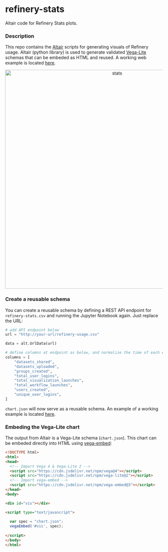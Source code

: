 # refinery-stats
Altair code for Refinery Stats plots.

### Description
This repo contains the [Altair](https://altair-viz.github.io/index.html) scripts for generating visuals of Refinery usage. Altair (python library) is used to generate validated [Vega-Lite](https://vega.github.io/vega-lite/) schemas that can be embeded as HTML and reused. A working web example is located [here](https://beta.observablehq.com/@manzt/refinery-stats).

<p align='center'> 
  <img width="700" alt="stats" src="https://user-images.githubusercontent.com/24403730/44406548-e93aff00-a529-11e8-9cce-7f5707c9d322.png">
</p>

### Create a reusable schema
You can create a reusable schema by defining a REST API endpoint for `refinery-stats.csv` and running the Jupyter Notebook again. Just replace the URL:
```python
# add API endpoint below
url = "http://your-url/refinery-usage.csv"

data = alt.UrlData(url)

# define columns at endpoint as below, and normalize the time of each entry
columns = [
    "datasets_shared",
    "datasets_uploaded",
    "groups_created",
    "total_user_logins",
    "total_visualization_launches",
    "total_workflow_launches",
    "users_created",
    "unique_user_logins",
]
```
`chart.json` will now serve as a reusable schema. An example of a working example is located [here](https://beta.observablehq.com/@manzt/refinery-stats).


### Embeding the Vega-Lite chart
The output from Altair is a Vega-Lite schema (`chart.json`). This chart can be embeded directly into HTML using [vega-embed](https://github.com/vega/vega-embed): 

```html
<!DOCTYPE html>
<html>
<head>
  <!-- Import Vega 4 & Vega-Lite 2 -->
  <script src="https://cdn.jsdelivr.net/npm/vega@4"></script>
  <script src="https://cdn.jsdelivr.net/npm/vega-lite@2"></script>
  <!-- Import vega-embed -->
  <script src="https://cdn.jsdelivr.net/npm/vega-embed@3"></script>
</head>
<body>

<div id="vis"></div>

<script type="text/javascript">
  
  var spec = "chart.json";
  vegaEmbed('#vis', spec);
  
</script>
</body>
</html>
```
